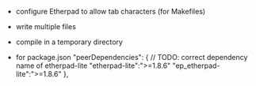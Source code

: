 - configure Etherpad to allow tab characters (for Makefiles)
- write multiple files
- compile in a temporary directory

- for package.json
"peerDependencies": {
	// TODO: correct dependency name of etherpad-lite
	"etherpad-lite":">=1.8.6"
	"ep_etherpad-lite":">=1.8.6"
    },
